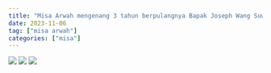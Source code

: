 ```yaml
---
title: "Misa Arwah mengenang 3 tahun berpulangnya Bapak Joseph Wang Suwandi Widjaya"
date: 2023-11-06
tag: ["misa arwah"]
categories: ["misa"]
---
```

![](/img/misa6nov23.avif) ![](/img/misa6nov231.avif) ![](/img/misa6nov232.avif)